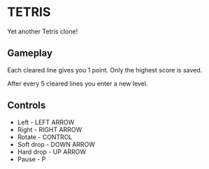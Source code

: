 TETRIS
======

Yet another Tetris clone!

## Gameplay

Each cleared line gives you 1 point. Only the highest score is saved.

After every 5 cleared lines you enter a new level. 

## Controls

* Left      - LEFT ARROW
* Right     - RIGHT ARROW
* Rotate    - CONTROL
* Soft drop - DOWN ARROW
* Hard drop - UP ARROW
* Pause     - P
